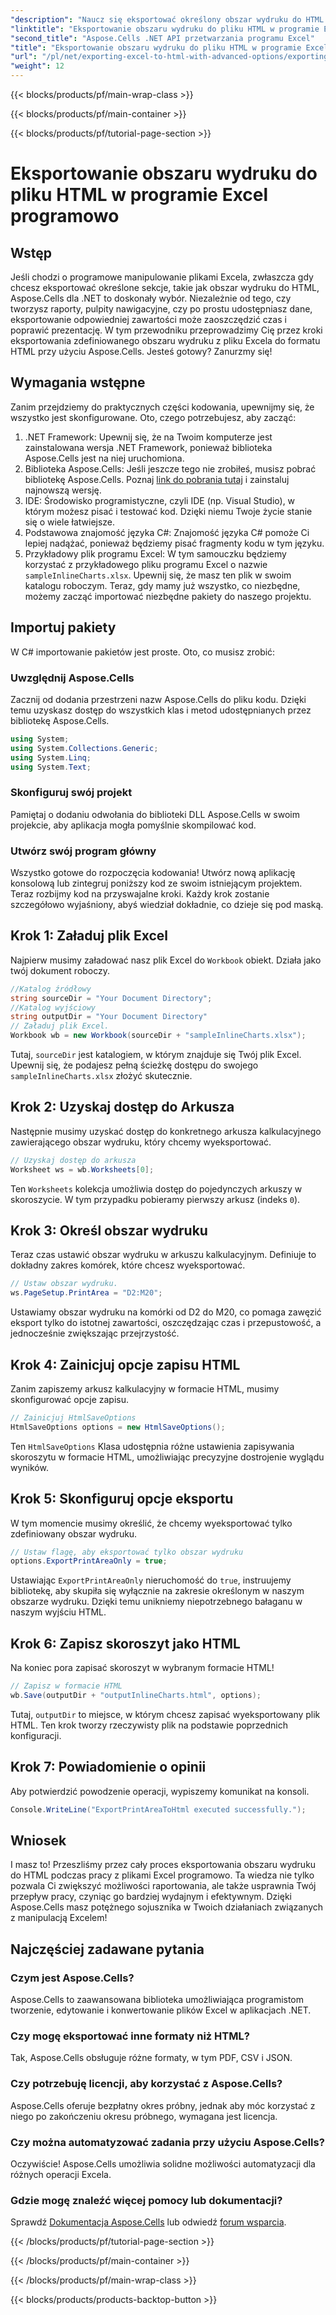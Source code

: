 ```yaml
---
"description": "Naucz się eksportować określony obszar wydruku do HTML z Excela za pomocą Aspose.Cells dla .NET w tym szczegółowym przewodniku. Zoptymalizuj prezentację danych."
"linktitle": "Eksportowanie obszaru wydruku do pliku HTML w programie Excel programowo"
"second_title": "Aspose.Cells .NET API przetwarzania programu Excel"
"title": "Eksportowanie obszaru wydruku do pliku HTML w programie Excel programowo"
"url": "/pl/net/exporting-excel-to-html-with-advanced-options/exporting-print-area/"
"weight": 12
---
```


{{< blocks/products/pf/main-wrap-class >}}

{{< blocks/products/pf/main-container >}}

{{< blocks/products/pf/tutorial-page-section >}}

# Eksportowanie obszaru wydruku do pliku HTML w programie Excel programowo

## Wstęp
Jeśli chodzi o programowe manipulowanie plikami Excela, zwłaszcza gdy chcesz eksportować określone sekcje, takie jak obszar wydruku do HTML, Aspose.Cells dla .NET to doskonały wybór. Niezależnie od tego, czy tworzysz raporty, pulpity nawigacyjne, czy po prostu udostępniasz dane, eksportowanie odpowiedniej zawartości może zaoszczędzić czas i poprawić prezentację. W tym przewodniku przeprowadzimy Cię przez kroki eksportowania zdefiniowanego obszaru wydruku z pliku Excela do formatu HTML przy użyciu Aspose.Cells. Jesteś gotowy? Zanurzmy się!
## Wymagania wstępne
Zanim przejdziemy do praktycznych części kodowania, upewnijmy się, że wszystko jest skonfigurowane. Oto, czego potrzebujesz, aby zacząć:
1. .NET Framework: Upewnij się, że na Twoim komputerze jest zainstalowana wersja .NET Framework, ponieważ biblioteka Aspose.Cells jest na niej uruchomiona.
2. Biblioteka Aspose.Cells: Jeśli jeszcze tego nie zrobiłeś, musisz pobrać bibliotekę Aspose.Cells. Poznaj [link do pobrania tutaj](https://releases.aspose.com/cells/net/) i zainstaluj najnowszą wersję.
3. IDE: Środowisko programistyczne, czyli IDE (np. Visual Studio), w którym możesz pisać i testować kod. Dzięki niemu Twoje życie stanie się o wiele łatwiejsze.
4. Podstawowa znajomość języka C#: Znajomość języka C# pomoże Ci lepiej nadążać, ponieważ będziemy pisać fragmenty kodu w tym języku.
5. Przykładowy plik programu Excel: W tym samouczku będziemy korzystać z przykładowego pliku programu Excel o nazwie `sampleInlineCharts.xlsx`. Upewnij się, że masz ten plik w swoim katalogu roboczym.
Teraz, gdy mamy już wszystko, co niezbędne, możemy zacząć importować niezbędne pakiety do naszego projektu.
## Importuj pakiety
W C# importowanie pakietów jest proste. Oto, co musisz zrobić:
### Uwzględnij Aspose.Cells
Zacznij od dodania przestrzeni nazw Aspose.Cells do pliku kodu. Dzięki temu uzyskasz dostęp do wszystkich klas i metod udostępnianych przez bibliotekę Aspose.Cells.
```csharp
using System;
using System.Collections.Generic;
using System.Linq;
using System.Text;
```
### Skonfiguruj swój projekt
Pamiętaj o dodaniu odwołania do biblioteki DLL Aspose.Cells w swoim projekcie, aby aplikacja mogła pomyślnie skompilować kod.
### Utwórz swój program główny
Wszystko gotowe do rozpoczęcia kodowania! Utwórz nową aplikację konsolową lub zintegruj poniższy kod ze swoim istniejącym projektem.
Teraz rozbijmy kod na przyswajalne kroki. Każdy krok zostanie szczegółowo wyjaśniony, abyś wiedział dokładnie, co dzieje się pod maską.
## Krok 1: Załaduj plik Excel
Najpierw musimy załadować nasz plik Excel do `Workbook` obiekt. Działa jako twój dokument roboczy.
```csharp
//Katalog źródłowy
string sourceDir = "Your Document Directory";
//Katalog wyjściowy
string outputDir = "Your Document Directory"
// Załaduj plik Excel.
Workbook wb = new Workbook(sourceDir + "sampleInlineCharts.xlsx");
```
Tutaj, `sourceDir` jest katalogiem, w którym znajduje się Twój plik Excel. Upewnij się, że podajesz pełną ścieżkę dostępu do swojego `sampleInlineCharts.xlsx` złożyć skutecznie.
## Krok 2: Uzyskaj dostęp do Arkusza
Następnie musimy uzyskać dostęp do konkretnego arkusza kalkulacyjnego zawierającego obszar wydruku, który chcemy wyeksportować.
```csharp
// Uzyskaj dostęp do arkusza
Worksheet ws = wb.Worksheets[0];
```
Ten `Worksheets` kolekcja umożliwia dostęp do pojedynczych arkuszy w skoroszycie. W tym przypadku pobieramy pierwszy arkusz (indeks `0`). 
## Krok 3: Określ obszar wydruku
Teraz czas ustawić obszar wydruku w arkuszu kalkulacyjnym. Definiuje to dokładny zakres komórek, które chcesz wyeksportować.
```csharp
// Ustaw obszar wydruku.
ws.PageSetup.PrintArea = "D2:M20";
```
Ustawiamy obszar wydruku na komórki od D2 do M20, co pomaga zawęzić eksport tylko do istotnej zawartości, oszczędzając czas i przepustowość, a jednocześnie zwiększając przejrzystość.
## Krok 4: Zainicjuj opcje zapisu HTML
Zanim zapiszemy arkusz kalkulacyjny w formacie HTML, musimy skonfigurować opcje zapisu.
```csharp
// Zainicjuj HtmlSaveOptions
HtmlSaveOptions options = new HtmlSaveOptions();
```
Ten `HtmlSaveOptions` Klasa udostępnia różne ustawienia zapisywania skoroszytu w formacie HTML, umożliwiając precyzyjne dostrojenie wyglądu wyników.
## Krok 5: Skonfiguruj opcje eksportu
W tym momencie musimy określić, że chcemy wyeksportować tylko zdefiniowany obszar wydruku.
```csharp
// Ustaw flagę, aby eksportować tylko obszar wydruku
options.ExportPrintAreaOnly = true;
```
Ustawiając `ExportPrintAreaOnly` nieruchomość do `true`, instruujemy bibliotekę, aby skupiła się wyłącznie na zakresie określonym w naszym obszarze wydruku. Dzięki temu unikniemy niepotrzebnego bałaganu w naszym wyjściu HTML.
## Krok 6: Zapisz skoroszyt jako HTML
Na koniec pora zapisać skoroszyt w wybranym formacie HTML!
```csharp
// Zapisz w formacie HTML
wb.Save(outputDir + "outputInlineCharts.html", options);
```
Tutaj, `outputDir` to miejsce, w którym chcesz zapisać wyeksportowany plik HTML. Ten krok tworzy rzeczywisty plik na podstawie poprzednich konfiguracji.
## Krok 7: Powiadomienie o opinii
Aby potwierdzić powodzenie operacji, wypiszemy komunikat na konsoli.
```csharp
Console.WriteLine("ExportPrintAreaToHtml executed successfully.");
```
## Wniosek
I masz to! Przeszliśmy przez cały proces eksportowania obszaru wydruku do HTML podczas pracy z plikami Excel programowo. Ta wiedza nie tylko pozwala Ci zwiększyć możliwości raportowania, ale także usprawnia Twój przepływ pracy, czyniąc go bardziej wydajnym i efektywnym. Dzięki Aspose.Cells masz potężnego sojusznika w Twoich działaniach związanych z manipulacją Excelem!
## Najczęściej zadawane pytania
### Czym jest Aspose.Cells?
Aspose.Cells to zaawansowana biblioteka umożliwiająca programistom tworzenie, edytowanie i konwertowanie plików Excel w aplikacjach .NET.
### Czy mogę eksportować inne formaty niż HTML?
Tak, Aspose.Cells obsługuje różne formaty, w tym PDF, CSV i JSON.
### Czy potrzebuję licencji, aby korzystać z Aspose.Cells?
Aspose.Cells oferuje bezpłatny okres próbny, jednak aby móc korzystać z niego po zakończeniu okresu próbnego, wymagana jest licencja.
### Czy można automatyzować zadania przy użyciu Aspose.Cells?
Oczywiście! Aspose.Cells umożliwia solidne możliwości automatyzacji dla różnych operacji Excela.
### Gdzie mogę znaleźć więcej pomocy lub dokumentacji?
Sprawdź [Dokumentacja Aspose.Cells](https://reference.aspose.com/cells/net/) lub odwiedź [forum wsparcia](https://forum.aspose.com/c/cells/9).

{{< /blocks/products/pf/tutorial-page-section >}}

{{< /blocks/products/pf/main-container >}}

{{< /blocks/products/pf/main-wrap-class >}}

{{< blocks/products/products-backtop-button >}}